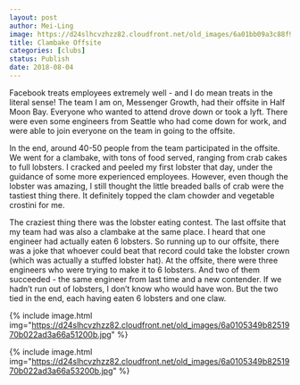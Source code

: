 ```yaml
---
layout: post
author: Mei-Ling
image: https://d24slhcvzhzz82.cloudfront.net/old_images/6a01bb09a3c88f970d022ad386a752200d-pi.jpg
title: Clambake Offsite
categories: [clubs]
status: Publish
date: 2018-08-04
---
```


Facebook treats employees extremely well - and I do mean treats in the literal sense! The team I am on, Messenger Growth, had their offsite in Half Moon Bay. Everyone who wanted to attend drove down or took a lyft. There were even some engineers from Seattle who had come down for work, and were able to join everyone on the team in going to the offsite.

In the end, around 40-50 people from the team participated in the offsite. We went for a clambake, with tons of food served, ranging from crab cakes to full lobsters. I cracked and peeled my first lobster that day, under the guidance of some more experienced employees. However, even though the lobster was amazing, I still thought the little breaded balls of crab were the tastiest thing there. It definitely topped the clam chowder and vegetable crostini for me.

The craziest thing there was the lobster eating contest. The last offsite that my team had was also a clambake at the same place. I heard that one engineer had actually eaten 6 lobsters. So running up to our offsite, there was a joke that whoever could beat that record could take the lobster crown (which was actually a stuffed lobster hat). At the offsite, there were three engineers who were trying to make it to 6 lobsters. And two of them succeeded - the same engineer from last time and a new contender. If we hadn’t run out of lobsters, I don’t know who would have won. But the two tied in the end, each having eaten 6 lobsters and one claw.


{% include image.html img="https://d24slhcvzhzz82.cloudfront.net/old_images/6a0105349b8251970b022ad3a66a51200b.jpg" %}

{% include image.html img="https://d24slhcvzhzz82.cloudfront.net/old_images/6a0105349b8251970b022ad3a66a53200b.jpg" %}
